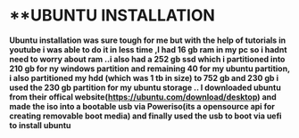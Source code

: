  # **UBUNTU INSTALLATION
 
**Ubuntu installation was sure tough for me but with the help of tutorials in youtube i was able to do it in less time ,I had 16 gb ram in my pc so i hadnt need to worry about ram ..i also had a 252 gb ssd which i partitioned into 210 gb for ny windows partition and remaining 40 for my ubuntu partition, i also partitioned my hdd (which was 1 tb in size) to 752 gb and 230 gb i used the 230 gb partition for my ubuntu storage .. I downloaded ubuntu from their offical website(https://ubuntu.com/download/desktop) and made the iso into a bootable usb via Poweriso(its a opensource api for creating removable boot media) and finally used the usb to boot via uefi to install ubuntu**
